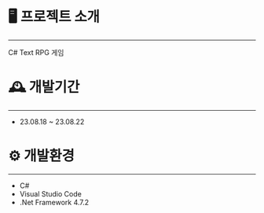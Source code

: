 # 🖥️ 프로젝트 소개
------
C# Text RPG 게임
<br>

# 🕰️ 개발기간
------
* 23.08.18 ~ 23.08.22

# ⚙️ 개발환경
------
* C#
* Visual Studio Code
* .Net Framework 4.7.2
